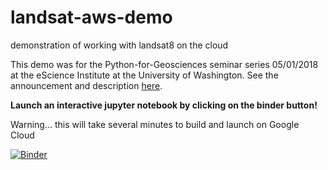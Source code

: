# landsat-aws-demo
demonstration of working with landsat8 on the cloud

This demo was for the Python-for-Geosciences seminar series 05/01/2018 at the eScience Institute at the University of Washington. See the announcement and description [here](https://github.com/uwescience/Python-for-geosciences/tree/master/20180501).

**Launch an interactive jupyter notebook by clicking on the binder button!**

Warning... this will take several minutes to build and launch on Google Cloud

[![Binder](https://mybinder.org/badge.svg)](https://mybinder.org/v2/gh/scottyhq/landsat-aws-demo/v1.0?urlpath=lab)
